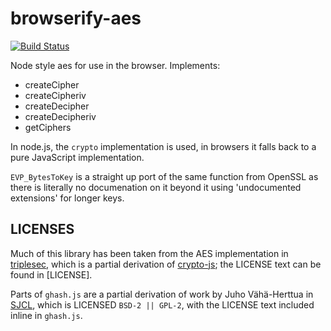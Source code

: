 # browserify-aes
[![Build Status](https://travis-ci.org/crypto-browserify/browserify-aes.svg)](https://travis-ci.org/crypto-browserify/browserify-aes)

Node style aes for use in the browser.
Implements:

 - createCipher
 - createCipheriv
 - createDecipher
 - createDecipheriv
 - getCiphers

In node.js, the `crypto` implementation is used, in browsers it falls back to a pure JavaScript implementation.

`EVP_BytesToKey` is a straight up port of the same function from OpenSSL as there is literally no documenation on it beyond it using 'undocumented extensions' for longer keys.

## LICENSES
Much of this library has been taken from the AES implementation in [triplesec](https://github.com/keybase/triplesec),  which is a partial derivation of [crypto-js](https://code.google.com/p/crypto-js/); the LICENSE text can be found in [LICENSE].

Parts of `ghash.js` are a partial derivation of work by Juho Vähä-Herttua in [SJCL](https://github.com/bitwiseshiftleft/sjcl),  which is LICENSED `BSD-2 || GPL-2`,  with the LICENSE text included inline in `ghash.js`.
